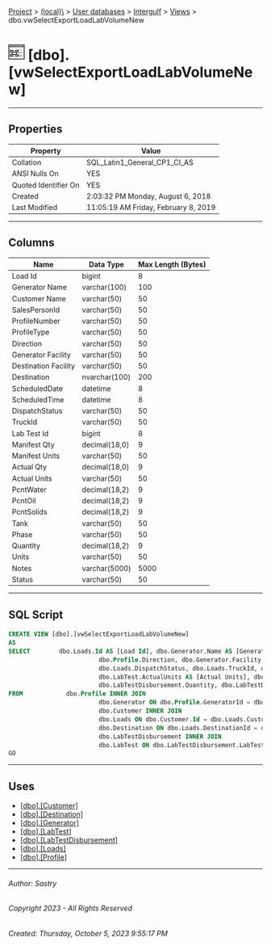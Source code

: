 #### 

[Project](../../../../index.md) > [(local)\\](../../../index.md) > [User databases](../../index.md) > [Intergulf](../index.md) > [Views](Views.md) > dbo.vwSelectExportLoadLabVolumeNew

# ![Views](../../../../Images/View32.png) [dbo].[vwSelectExportLoadLabVolumeNew]

---

## <a name="#properties"></a>Properties

| Property | Value |
|---|---|
| Collation | SQL_Latin1_General_CP1_CI_AS |
| ANSI Nulls On | YES |
| Quoted Identifier On | YES |
| Created | 2:03:32 PM Monday, August 6, 2018 |
| Last Modified | 11:05:19 AM Friday, February 8, 2019 |


---

## <a name="#columns"></a>Columns

| Name | Data Type | Max Length (Bytes) |
|---|---|---|
| Load Id | bigint | 8 |
| Generator Name | varchar(100) | 100 |
| Customer Name | varchar(50) | 50 |
| SalesPersonId | varchar(50) | 50 |
| ProfileNumber | varchar(50) | 50 |
| ProfileType | varchar(50) | 50 |
| Direction | varchar(50) | 50 |
| Generator Facility | varchar(50) | 50 |
| Destination Facility | varchar(50) | 50 |
| Destination | nvarchar(100) | 200 |
| ScheduledDate | datetime | 8 |
| ScheduledTime | datetime | 8 |
| DispatchStatus | varchar(50) | 50 |
| TruckId | varchar(50) | 50 |
| Lab Test Id | bigint | 8 |
| Manifest Qty | decimal(18,0) | 9 |
| Manifest Units | varchar(50) | 50 |
| Actual Qty | decimal(18,0) | 9 |
| Actual Units | varchar(50) | 50 |
| PcntWater | decimal(18,2) | 9 |
| PcntOil | decimal(18,2) | 9 |
| PcntSolids | decimal(18,2) | 9 |
| Tank | varchar(50) | 50 |
| Phase | varchar(50) | 50 |
| Quantity | decimal(18,2) | 9 |
| Units | varchar(50) | 50 |
| Notes | varchar(5000) | 5000 |
| Status | varchar(50) | 50 |


---

## <a name="#sqlscript"></a>SQL Script

```sql
CREATE VIEW [dbo].[vwSelectExportLoadLabVolumeNew]
AS
SELECT        dbo.Loads.Id AS [Load Id], dbo.Generator.Name AS [Generator Name], dbo.Customer.Name AS [Customer Name], dbo.Loads.SalesPersonId, dbo.Profile.ProfileNumber, dbo.Profile.ProfileType, 
                         dbo.Profile.Direction, dbo.Generator.Facility AS [Generator Facility], dbo.Destination.Facility AS [Destination Facility], dbo.Destination.Name AS Destination, dbo.Loads.ScheduledDate, dbo.Loads.ScheduledTime, 
                         dbo.Loads.DispatchStatus, dbo.Loads.TruckId, dbo.LabTest.Id AS [Lab Test Id], dbo.LabTest.Quantity AS [Manifest Qty], dbo.LabTest.Units AS [Manifest Units], dbo.LabTest.ActualQuantity AS [Actual Qty], 
                         dbo.LabTest.ActualUnits AS [Actual Units], dbo.LabTest.PcntWater, dbo.LabTest.PcntOil, dbo.LabTest.PcntSolids, dbo.LabTestDisbursement.Tank, dbo.LabTestDisbursement.Phase, 
                         dbo.LabTestDisbursement.Quantity, dbo.LabTestDisbursement.Unit AS Units, dbo.LabTest.Notes, dbo.LabTest.Status
FROM            dbo.Profile INNER JOIN
                         dbo.Generator ON dbo.Profile.GeneratorId = dbo.Generator.Id RIGHT OUTER JOIN
                         dbo.Customer INNER JOIN
                         dbo.Loads ON dbo.Customer.Id = dbo.Loads.CustomerId LEFT OUTER JOIN
                         dbo.Destination ON dbo.Loads.DestinationId = dbo.Destination.Id ON dbo.Profile.Id = dbo.Loads.ProfileId LEFT OUTER JOIN
                         dbo.LabTestDisbursement INNER JOIN
                         dbo.LabTest ON dbo.LabTestDisbursement.LabTestId = dbo.LabTest.Id ON dbo.Loads.LabTestId = dbo.LabTest.Id
GO

```


---

## <a name="#uses"></a>Uses

* [[dbo].[Customer]](../Tables/dbo_Customer.md)
* [[dbo].[Destination]](../Tables/dbo_Destination.md)
* [[dbo].[Generator]](../Tables/dbo_Generator.md)
* [[dbo].[LabTest]](../Tables/dbo_LabTest.md)
* [[dbo].[LabTestDisbursement]](../Tables/dbo_LabTestDisbursement.md)
* [[dbo].[Loads]](../Tables/dbo_Loads.md)
* [[dbo].[Profile]](../Tables/dbo_Profile.md)


---

###### Author:  Sastry

###### Copyright 2023 - All Rights Reserved

###### Created: Thursday, October 5, 2023 9:55:17 PM


